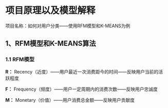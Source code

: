 # 项目原理以及模型解释
项目名称：如何对用户分类——使用RFM模型和K-MEANS为例
## 1、RFM模型和K-MEANS算法
### 1.1 RFM模型
**R：**
Recency（近度）——用户最近一次消费距今的时间——反映用户当前的活跃程度

**F：**
Frequency（频度）——用户一定周期内的消费次数——反映用户忠诚度

**M：**
Monetary（价值）——用户消费总金额——反映用户贡献度

